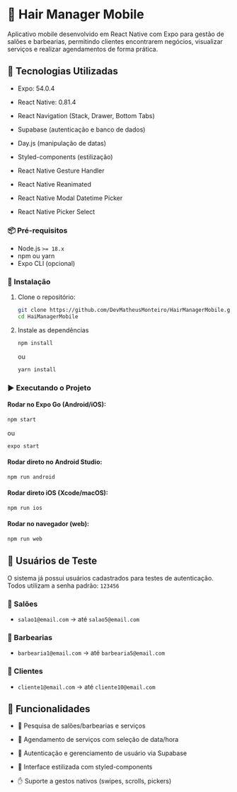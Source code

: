 # 💇 Hair Manager Mobile

Aplicativo mobile desenvolvido em React Native com Expo para gestão de salões e barbearias, permitindo clientes encontrarem negócios, visualizar serviços e realizar agendamentos de forma prática.

## 🚀 Tecnologias Utilizadas

- Expo: 54.0.4

- React Native: 0.81.4

- React Navigation (Stack, Drawer, Bottom Tabs)

- Supabase (autenticação e banco de dados)

- Day.js (manipulação de datas)

- Styled-components (estilização)

- React Native Gesture Handler

- React Native Reanimated

- React Native Modal Datetime Picker

- React Native Picker Select

### 📦 Pré-requisitos

- Node.js `>= 18.x`
- npm ou yarn
- Expo CLI (opcional)

### 🔧 Instalação

1. Clone o repositório:
   ```bash
   git clone https://github.com/DevMatheusMonteiro/HairManagerMobile.git
   cd HaiManagerMobile
   ```
2. Instale as dependências

   ```bash
   npm install
   ```

   ou

   ```bash
   yarn install
   ```

### ▶️ Executando o Projeto

#### Rodar no Expo Go (Android/iOS):

```bash
npm start
```

ou

```bash
expo start
```

#### Rodar direto no Android Studio:

```bash
npm run android
```

#### Rodar direto iOS (Xcode/macOS):

```bash
npm run ios
```

#### Rodar no navegador (web):

```bash
npm run web
```

## 👥 Usuários de Teste

O sistema já possui usuários cadastrados para testes de autenticação.
Todos utilizam a senha padrão: `123456`

### 📌 Salões

- `salao1@email.com` → até `salao5@email.com`

### 📌 Barbearias

- `barbearia1@email.com` → até `barbearia5@email.com`

### 📌 Clientes

- `cliente1@email.com` → até `cliente10@email.com`

## 📱 Funcionalidades

- 🔎 Pesquisa de salões/barbearias e serviços

- 📅 Agendamento de serviços com seleção de data/hora

- 👤 Autenticação e gerenciamento de usuário via Supabase

- 🎨 Interface estilizada com styled-components

- ✋ Suporte a gestos nativos (swipes, scrolls, pickers)
